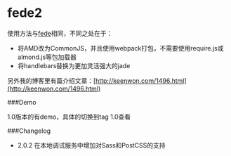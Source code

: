# fede2
  
使用方法与[fede](https://github.com/keenwon/fede)相同，不同之处在于：

- 将AMD改为CommonJS，并且使用webpack打包，不需要使用require.js或almond.js等包加载器
- 将handlebars替换为更加灵活强大的jade

另外我的博客里有篇介绍文章：[http://keenwon.com/1496.html](http://keenwon.com/1496.html)

###Demo

1.0版本的有demo，具体的切换到tag 1.0查看

###Changelog
- 2.0.2 在本地调试服务中增加对Sass和PostCSS的支持